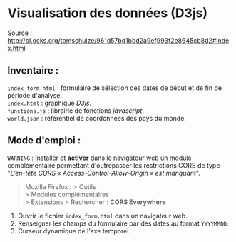 # Visualisation des données (D3js)
Source : http://bl.ocks.org/tomschulze/961d57bd1bbd2a9ef993f2e8645cb8d2#index.html

## Inventaire :  
`index_form.html` : formulaire de sélection des dates de début et de fin de période d'analyse.  
`index.html` : graphique _D3js_.  
`functions.js` : librairie de fonctions _javascript_.  
`world.json` : référentiel de coordonnées des pays du monde.  

## Mode d'emploi :  
`WARNING` : Installer et **activer** dans le navigateur web un module complémentaire permettant d'outrepasser les restrictions CORS de type "*L’en-tête CORS « Access-Control-Allow-Origin » est manquant*".  
  > Mozilla Firefox :
    > Outils  
      > Modules complémentaires  
        > Extensions
          > Rechercher : **CORS Everywhere**
1. Ouvrir le fichier `index_form.html` dans un navigateur web.
2. Renseigner les champs du formulaire par des dates au format `YYYYMMDD`.
3. Curseur dynamique de l'axe temporel.
